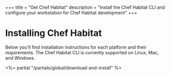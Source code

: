 +++
title = "Get Chef Habitat"
description = "Install the Chef Habitat CLI and configure your workstation for Chef Habitat development"
+++

# <a name="installing-packages" id="installing-packages" data-magellan-target="installing-packages">Installing Chef Habitat</a>
Below you'll find installation instructions for each platform and their requirements. The Chef Habitat CLI is currently supported on Linux, Mac, and Windows.

<section class="download mt-2">
<%= partial "/partials/global/download-and-install" %>
</section>
